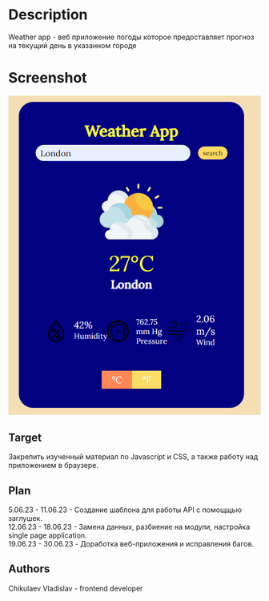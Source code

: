 # Description
Weather app - веб приложение погоды которое предоставляет прогноз на текущий день в указанном городе 
# Screenshot
![preview](https://raw.githubusercontent.com/M3RxL1N/weather_app/main/images/preview.png)
## Target
Закрепить изученный материал по Javascript и CSS, а также работу над приложением в браузере.
## Plan
5.06.23 - 11.06.23 - Создание шаблона для работы API с помощщью заглушек. <br/>
12.06.23 - 18.06.23 - Замена данных, разбиение на модули, настройка single page application. <br/> 
19.06.23 - 30.06.23 - Доработка веб-приложения и исправления багов. <br/>
## Authors
Chikulaev Vladislav - frontend developer <br/>
